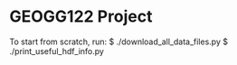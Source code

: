 GEOGG122 Project
================

To start from scratch, run:
$ ./download\_all\_data\_files.py
$ ./print\_useful\_hdf\_info.py

